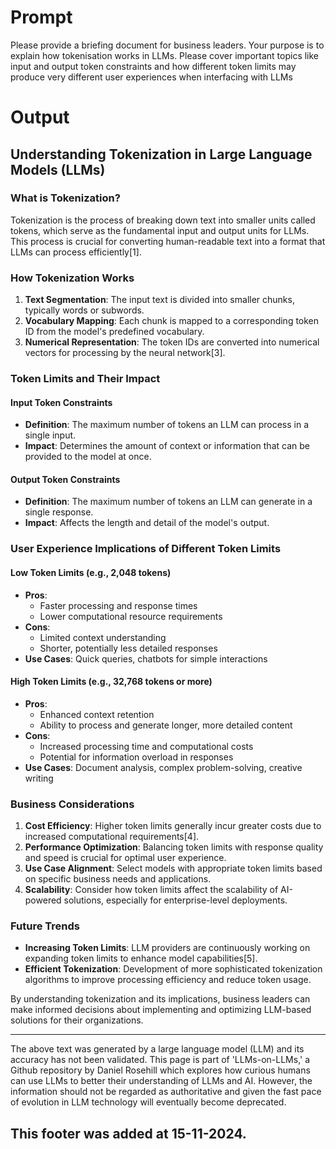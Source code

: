 # Prompt

Please provide a briefing document for business leaders. Your purpose is to explain how tokenisation works in LLMs. Please cover important topics like input and output token constraints and how different token limits may produce very different user experiences when interfacing with LLMs

# Output

## Understanding Tokenization in Large Language Models (LLMs)

### What is Tokenization?

Tokenization is the process of breaking down text into smaller units called tokens, which serve as the fundamental input and output units for LLMs. This process is crucial for converting human-readable text into a format that LLMs can process efficiently\[1].

### How Tokenization Works

1. **Text Segmentation**: The input text is divided into smaller chunks, typically words or subwords.
2. **Vocabulary Mapping**: Each chunk is mapped to a corresponding token ID from the model's predefined vocabulary.
3. **Numerical Representation**: The token IDs are converted into numerical vectors for processing by the neural network\[3].

### Token Limits and Their Impact

#### Input Token Constraints

- **Definition**: The maximum number of tokens an LLM can process in a single input.
- **Impact**: Determines the amount of context or information that can be provided to the model at once.

#### Output Token Constraints

- **Definition**: The maximum number of tokens an LLM can generate in a single response.
- **Impact**: Affects the length and detail of the model's output.

### User Experience Implications of Different Token Limits

#### Low Token Limits (e.g., 2,048 tokens)

- **Pros**:
  - Faster processing and response times
  - Lower computational resource requirements
- **Cons**:
  - Limited context understanding
  - Shorter, potentially less detailed responses
- **Use Cases**: Quick queries, chatbots for simple interactions

#### High Token Limits (e.g., 32,768 tokens or more)

- **Pros**:
  - Enhanced context retention
  - Ability to process and generate longer, more detailed content
- **Cons**:
  - Increased processing time and computational costs
  - Potential for information overload in responses
- **Use Cases**: Document analysis, complex problem-solving, creative writing

### Business Considerations

1. **Cost Efficiency**: Higher token limits generally incur greater costs due to increased computational requirements\[4].
2. **Performance Optimization**: Balancing token limits with response quality and speed is crucial for optimal user experience.
3. **Use Case Alignment**: Select models with appropriate token limits based on specific business needs and applications.
4. **Scalability**: Consider how token limits affect the scalability of AI-powered solutions, especially for enterprise-level deployments.

### Future Trends

- **Increasing Token Limits**: LLM providers are continuously working on expanding token limits to enhance model capabilities\[5].
- **Efficient Tokenization**: Development of more sophisticated tokenization algorithms to improve processing efficiency and reduce token usage.

By understanding tokenization and its implications, business leaders can make informed decisions about implementing and optimizing LLM-based solutions for their organizations.

---

The above text was generated by a large language model (LLM) and its accuracy has not been validated. This page is part of 'LLMs-on-LLMs,' a Github repository by Daniel Rosehill which explores how curious humans can use LLMs to better their understanding of LLMs and AI. However, the information should not be regarded as authoritative and given the fast pace of evolution in LLM technology will eventually become deprecated. 

This footer was added at 15-11-2024.
---